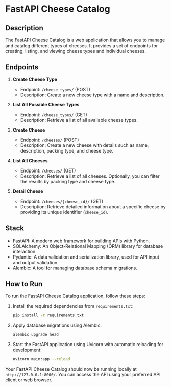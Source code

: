 # FastAPI Cheese Catalog

## Description
The FastAPI Cheese Catalog is a web application that allows you to manage and catalog different types of cheeses. It provides a set of endpoints for creating, listing, and viewing cheese types and individual cheeses.

## Endpoints

1. **Create Cheese Type**
   - Endpoint: `/cheese_types/` (POST)
   - Description: Create a new cheese type with a name and description.

2. **List All Possible Cheese Types**
   - Endpoint: `/cheese_types/` (GET)
   - Description: Retrieve a list of all available cheese types.

3. **Create Cheese**
   - Endpoint: `/cheeses/` (POST)
   - Description: Create a new cheese with details such as name, description, packing type, and cheese type.

4. **List All Cheeses**
   - Endpoint: `/cheeses/` (GET)
   - Description: Retrieve a list of all cheeses. Optionally, you can filter the results by packing type and cheese type.

5. **Detail Cheese**
   - Endpoint: `/cheeses/{cheese_id}/` (GET)
   - Description: Retrieve detailed information about a specific cheese by providing its unique identifier (`cheese_id`).

## Stack

- FastAPI: A modern web framework for building APIs with Python.
- SQLAlchemy: An Object-Relational Mapping (ORM) library for database interaction.
- Pydantic: A data validation and serialization library, used for API input and output validation.
- Alembic: A tool for managing database schema migrations.

## How to Run

To run the FastAPI Cheese Catalog application, follow these steps:

1. Install the required dependencies from `requirements.txt`:

   ```bash
   pip install -r requirements.txt
   ```

2. Apply database migrations using Alembic:

   ```bash
   alembic upgrade head
   ```

3. Start the FastAPI application using Uvicorn with automatic reloading for development:

   ```bash
   uvicorn main:app --reload
   ```
   
Your FastAPI Cheese Catalog should now be running locally at `http://127.0.0.1:8000/`. You can access the API using your preferred API client or web browser.
